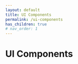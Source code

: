 ```yaml
---
layout: default
title: UI Components
permalink: /ui-components
has_children: true
# nav_order: 1
---
```



# UI Components
